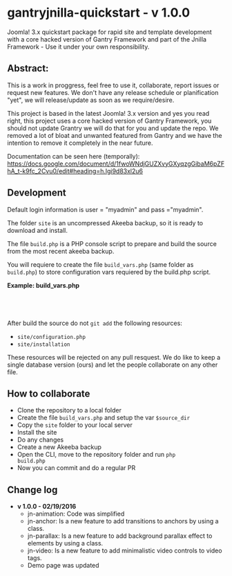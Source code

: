 # gantryjnilla-quickstart - v 1.0.0

Joomla! 3.x quickstart package for rapid site and template development with a core hacked version of Gantry Framework and part of the Jnilla Framework - Use it under your own responsibility.

## Abstract:

This is a work in proggress, feel free to use it, collaborate, report issues or request new features. We don't have any release schedule or planification "yet", we will release/update as soon as we require/desire. 

This project is based in the latest Joomla! 3.x version and yes you read right, this project uses a core hacked version of Gantry Framework, you should not update Grantry we will do that for you and update the repo. We removed a lot of bloat and unwanted featured from Gantry and we have the intention to remove it completely in the near future.

Documentation can be seen here (temporally): https://docs.google.com/document/d/1fwoWNdjGUZXvyGXyqzgGibaM6pZFhA_t-k9fc_2Cvu0/edit#heading=h.lgi9d83xl2u6


## Development

Default login information is user = "myadmin" and pass ="myadmin".

The folder <code>site</code> is an uncompressed Akeeba backup, so it is ready to download and install.

The file <code>build.php</code> is a PHP console script to prepare and build the source from the most recent akeeba backup.

You will requiere to create the file <code>build_vars.php</code> (same folder as <code>build.php</code>) to store configuration vars requiered by the build.php script.

**Example: build_vars.php**
<code>
<?php 
$source_dir = '/path/to/my/development/installation';
?>
</code>

After build the source do not <code>git add</code> the following resources:

* <code>site/configuration.php</code>
* <code>site/installation</code>

These resources will be rejected on any pull resquest. We do like to keep a single database version (ours) and let the people collaborate on any other file.

## How to collaborate

* Clone the repository to a local folder
* Create the file <code>build_vars.php</code> and setup the var <code>$source_dir</code>
* Copy the <code>site</code> folder to your local server
* Install the site
* Do any changes
* Create a new Akeeba backup
* Open the CLI, move to the repository folder and run <code>php build.php</code>
* Now you can commit and do a regular PR

## Change log

* **v 1.0.0 - 02/19/2016**
  * jn-animation: Code was simplified
  * jn-anchor: Is a new feature to add transitions to anchors by using a class.
  * jn-parallax: Is a new feature to add background parallax effect to elements by using a class.
  * jn-video: Is a new feature to add minimalistic video controls to video tags.
  * Demo page was updated







